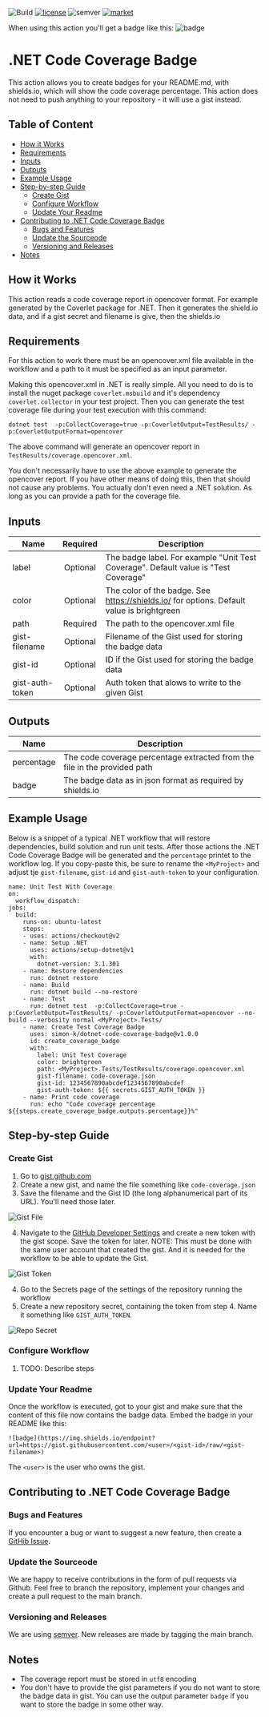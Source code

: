 ![Build](https://github.com/simon-k/dotnet-code-coverage-badge/workflows/CI/badge.svg?branch=main)
[![license](https://img.shields.io/badge/License-MIT-purple.svg)](LICENSE)
![semver](https://img.shields.io/badge/semver-2.0.0-blue)
[![market](https://img.shields.io/badge/Get_it-on_the_Marketplace-informational.svg)](https://github.com/marketplace/actions/dotnet-code-coverage-badge)

When using this action you'll get a badge like this:
![badge](https://img.shields.io/endpoint?url=https://gist.githubusercontent.com/simon-k/7b6fcd8cecf36e9cc83276540e9f2867/raw/code-coverage.json)

# .NET Code Coverage Badge
This action allows you to create badges for your README.md, with shields.io, which will show the code coverage percentage. This action does not need to push anything to your repository - it will use a gist instead. 

## Table of Content
   * [How it Works](#how-it-works)
   * [Requirements](#requirements)
   * [Inputs](#inputs)
   * [Outputs](#outputs)
   * [Example Usage](#example-usage)
   * [Step-by-step Guide](#step-by-step-guide)
      * [Create Gist](#create-gist)
      * [Configure Workflow](#configure-workflow)
      * [Update Your Readme](#update-your-readme)
   * [Contributing to .NET Code Coverage Badge](#contributing-to-.net-code-coverage-badge)
     * [Bugs and Features](#bugs-and-features)
     * [Update the Sourceode](#update-the-sourceode)
     * [Versioning and Releases](#versioning-and-releases)
   * [Notes](#notes)

## How it Works
This action reads a code coverage report in opencover format. For example generated by the Coverlet package for .NET. Then it generates the shield.io data, and if 
a gist secret and filename is give, then the shields.io 

## Requirements
For this action to work there must be an opencover.xml file available in the workflow and a path to it must be specified as an input parameter.

Making this opencover.xml in .NET is really simple. All you need to do is to install the nuget package ```coverlet.msbuild``` and it's dependency ```coverlet.collector``` in your test project. Then you can generate the test coverage file during your test execution with this command:

```
dotnet test  -p:CollectCoverage=true -p:CoverletOutput=TestResults/ -p:CoverletOutputFormat=opencover
```

The above command will generate an opencover report in ```TestResults/coverage.opencover.xml```. 

You don't necessarily have to use the above example to generate the opencover report. If you have other means of doing this, then that should not cause any problems. You actually don't even need a .NET solution. As long as you can provide a path for the coverage file. 

## Inputs
| Name            | Required  | Description |
| --------------- |:---------:| ------------|
| label           | Optional  | The badge label. For example "Unit Test Coverage". Default value is "Test Coverage" |
| color           | Optional  | The color of the badge. See https://shields.io/ for options. Default value is brightgreen |
| path            | Required  | The path to the opencover.xml file |
| gist-filename   | Optional  | Filename of the Gist used for storing the badge data |
| gist-id         | Optional  | ID if the Gist used for storing the badge data |
| gist-auth-token | Optional  | Auth token that alows to write to the given Gist |

## Outputs
| Name            | Description |
| --------------- | ------------|
| percentage      | The code coverage percentage extracted from the file in the provided path |
| badge           | The badge data as in json format as required by shields.io |

## Example Usage
Below is a snippet of a typical .NET workflow that will restore dependencies, build solution and run unit tests. After those actions the .NET Code Coverage Badge will be generated and the ```percentage``` printet to the workflow log. If you copy-paste this, be sure to rename the ```<MyProject>``` and adjust tje ```gist-filename```, ```gist-id``` and ```gist-auth-token``` to your configuration.

```
name: Unit Test With Coverage
on:
  workflow_dispatch:
jobs:
  build:
    runs-on: ubuntu-latest
    steps:
    - uses: actions/checkout@v2
    - name: Setup .NET
      uses: actions/setup-dotnet@v1
      with:
        dotnet-version: 3.1.301
    - name: Restore dependencies
      run: dotnet restore   
    - name: Build
      run: dotnet build --no-restore
    - name: Test
      run: dotnet test  -p:CollectCoverage=true -p:CoverletOutput=TestResults/ -p:CoverletOutputFormat=opencover --no-build --verbosity normal <MyProject>.Tests/
    - name: Create Test Coverage Badge
      uses: simon-k/dotnet-code-coverage-badge@v1.0.0
      id: create_coverage_badge
      with:
        label: Unit Test Coverage
        color: brightgreen
        path: <MyProject>.Tests/TestResults/coverage.opencover.xml
        gist-filename: code-coverage.json
        gist-id: 1234567890abcdef1234567890abcdef
        gist-auth-token: ${{ secrets.GIST_AUTH_TOKEN }}       
    - name: Print code coverage
      run: echo "Code coverage percentage ${{steps.create_coverage_badge.outputs.percentage}}%"
```

## Step-by-step Guide
### Create Gist
1. Go to [gist.github.com](https://gist.github.com/)
2. Create a new gist, and name the file something like ```code-coverage.json```
3. Save the filename and the Gist ID (the long alphanumerical part of its URL). You'll need those later.

![Gist File](/documentation/gist-step-1.png)

4. Navigate to the [GitHub Developer Settings](https://github.com/settings/tokens) and create a new token with the gist scope. Save the token for later. NOTE: This must be done with the same user account that created the gist. And it is needed for the workflow to be able to update the Gist.

![Gist Token](/documentation/gist-step-2.png)

4. Go to the Secrets page of the settings of the repository running the workflow
5. Create a new repository secret, containing the token from step 4. Name it something like ```GIST_AUTH_TOKEN```.

![Repo Secret](/documentation/gist-step-3.png)

### Configure Workflow
1. TODO: Describe steps

### Update Your Readme
Once the workflow is executed, got to your gist and make sure that the content of this file now contains the badge data.
Embed the badge in your README like this:

```
![badge](https://img.shields.io/endpoint?url=https://gist.githubusercontent.com/<user>/<gist-id>/raw/<gist-filename>)
```

The ```<user>``` is the user who owns the gist.


## Contributing to .NET Code Coverage Badge
### Bugs and Features
If you encounter a bug or want to suggest a new feature, then create a [GitHib Issue](https://github.com/simon-k/dotnet-code-coverage-badge/issues).

### Update the Sourceode
We are happy to receive contributions in the form of pull requests via Github. Feel free to branch the repository, implement your changes and create a pull request to the main branch.

### Versioning and Releases
We are using [semver](https://semver.org/). 
New releases are made by tagging the main branch.

## Notes
* The coverage report must be stored in ```utf8``` encoding
* You don't have to provide the gist parameters if you do not want to store the badge data in gist. You can use the output parameter ```badge``` if you want to store the badge in some other way.
